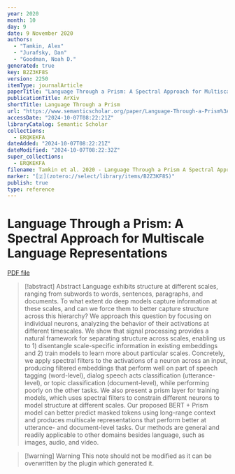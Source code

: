 ```yaml
---
year: 2020
month: 10
day: 9
date: 9 November 2020
authors:
  - "Tamkin, Alex"
  - "Jurafsky, Dan"
  - "Goodman, Noah D."
generated: true
key: B2Z3KF8S
version: 2250
itemType: journalArticle
paperTitle: "Language Through a Prism: A Spectral Approach for Multiscale Language Representations"
publicationTitle: ArXiv
shortTitle: Language Through a Prism
url: "https://www.semanticscholar.org/paper/Language-Through-a-Prism%3A-A-Spectral-Approach-for-Tamkin-Jurafsky/38d5e7774e79861315e043dc2dd764d051516d74"
accessDate: "2024-10-07T08:22:21Z"
libraryCatalog: Semantic Scholar
collections:
  - ERQKEKFA
dateAdded: "2024-10-07T08:22:21Z"
dateModified: "2024-10-07T08:22:32Z"
super_collections:
  - ERQKEKFA
filename: Tamkin et al. 2020 - Language Through a Prism A Spectral Approach for Multiscale Language Representations.pdf
marker: "[🇿](zotero://select/library/items/B2Z3KF8S)"
publish: true
type: reference
---
```

# Language Through a Prism: A Spectral Approach for Multiscale Language Representations

[PDF file](/Papers/PDFs/Tamkin%20et%20al.%202020%20-%20Language%20Through%20a%20Prism%20A%20Spectral%20Approach%20for%20Multiscale%20Language%20Representations.pdf)

> [!abstract] Abstract
> Language exhibits structure at different scales, ranging from subwords to words, sentences, paragraphs, and documents. To what extent do deep models capture information at these scales, and can we force them to better capture structure across this hierarchy? We approach this question by focusing on individual neurons, analyzing the behavior of their activations at different timescales. We show that signal processing provides a natural framework for separating structure across scales, enabling us to 1) disentangle scale-specific information in existing embeddings and 2) train models to learn more about particular scales. Concretely, we apply spectral filters to the activations of a neuron across an input, producing filtered embeddings that perform well on part of speech tagging (word-level), dialog speech acts classification (utterance-level), or topic classification (document-level), while performing poorly on the other tasks. We also present a prism layer for training models, which uses spectral filters to constrain different neurons to model structure at different scales. Our proposed BERT + Prism model can better predict masked tokens using long-range context and produces multiscale representations that perform better at utterance- and document-level tasks. Our methods are general and readily applicable to other domains besides language, such as images, audio, and video.

>[!warning] Warning
> This note should not be modified as it can be overwritten by the plugin which generated it.

